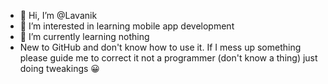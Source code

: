 - 👋 Hi, I’m @Lavanik
- 👀 I’m interested in learning mobile app development
- 🌱 I’m currently learning nothing
- New to GitHub and don't know how to use it. If I mess up something please guide me to correct it not a programmer (don't know a thing) just doing tweakings &#128512;


<!---
Lavanik/Lavanik is a ✨ special ✨ repository because its `README.md` (this file) appears on your GitHub profile.
You can click the Preview link to take a look at your changes.
--->
